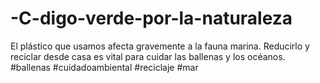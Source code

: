 # -C-digo-verde-por-la-naturaleza
El plástico que usamos afecta gravemente a la fauna marina. Reducirlo y reciclar desde casa es vital para cuidar las ballenas y los océanos. #ballenas #cuidadoambiental #reciclaje #mar
